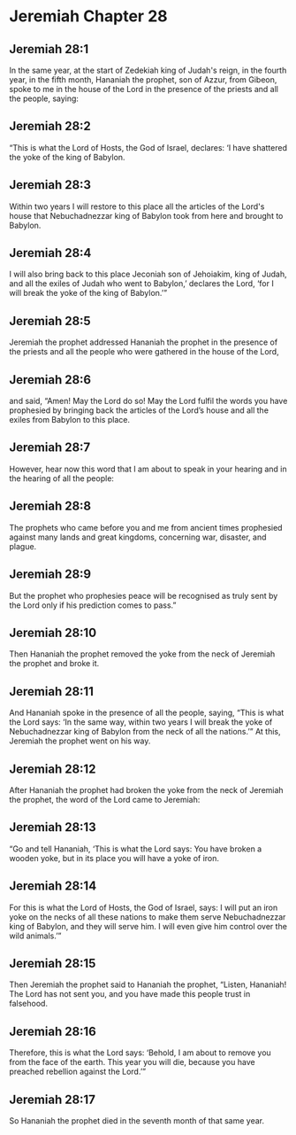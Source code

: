 # Jeremiah Chapter 28

## Jeremiah 28:1
In the same year, at the start of Zedekiah king of Judah's reign, in the fourth year, in the fifth month, Hananiah the prophet, son of Azzur, from Gibeon, spoke to me in the house of the Lord in the presence of the priests and all the people, saying:

## Jeremiah 28:2
“This is what the Lord of Hosts, the God of Israel, declares: ‘I have shattered the yoke of the king of Babylon.

## Jeremiah 28:3
Within two years I will restore to this place all the articles of the Lord's house that Nebuchadnezzar king of Babylon took from here and brought to Babylon.

## Jeremiah 28:4
I will also bring back to this place Jeconiah son of Jehoiakim, king of Judah, and all the exiles of Judah who went to Babylon,’ declares the Lord, ‘for I will break the yoke of the king of Babylon.’”

## Jeremiah 28:5
Jeremiah the prophet addressed Hananiah the prophet in the presence of the priests and all the people who were gathered in the house of the Lord,

## Jeremiah 28:6
and said, “Amen! May the Lord do so! May the Lord fulfil the words you have prophesied by bringing back the articles of the Lord’s house and all the exiles from Babylon to this place.

## Jeremiah 28:7
However, hear now this word that I am about to speak in your hearing and in the hearing of all the people:

## Jeremiah 28:8
The prophets who came before you and me from ancient times prophesied against many lands and great kingdoms, concerning war, disaster, and plague.

## Jeremiah 28:9
But the prophet who prophesies peace will be recognised as truly sent by the Lord only if his prediction comes to pass.”

## Jeremiah 28:10
Then Hananiah the prophet removed the yoke from the neck of Jeremiah the prophet and broke it.

## Jeremiah 28:11
And Hananiah spoke in the presence of all the people, saying, “This is what the Lord says: ‘In the same way, within two years I will break the yoke of Nebuchadnezzar king of Babylon from the neck of all the nations.’” At this, Jeremiah the prophet went on his way.

## Jeremiah 28:12
After Hananiah the prophet had broken the yoke from the neck of Jeremiah the prophet, the word of the Lord came to Jeremiah:

## Jeremiah 28:13
“Go and tell Hananiah, ‘This is what the Lord says: You have broken a wooden yoke, but in its place you will have a yoke of iron.

## Jeremiah 28:14
For this is what the Lord of Hosts, the God of Israel, says: I will put an iron yoke on the necks of all these nations to make them serve Nebuchadnezzar king of Babylon, and they will serve him. I will even give him control over the wild animals.’”

## Jeremiah 28:15
Then Jeremiah the prophet said to Hananiah the prophet, “Listen, Hananiah! The Lord has not sent you, and you have made this people trust in falsehood.

## Jeremiah 28:16
Therefore, this is what the Lord says: ‘Behold, I am about to remove you from the face of the earth. This year you will die, because you have preached rebellion against the Lord.’”

## Jeremiah 28:17
So Hananiah the prophet died in the seventh month of that same year.
